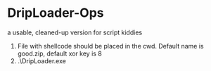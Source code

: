 # DripLoader-Ops
a usable, cleaned-up version for script kiddies

1. File with shellcode should be placed in the cwd. Default name is good.zip, default xor key is 8
2. .\DripLoader.exe <pid> <step delay ms>
